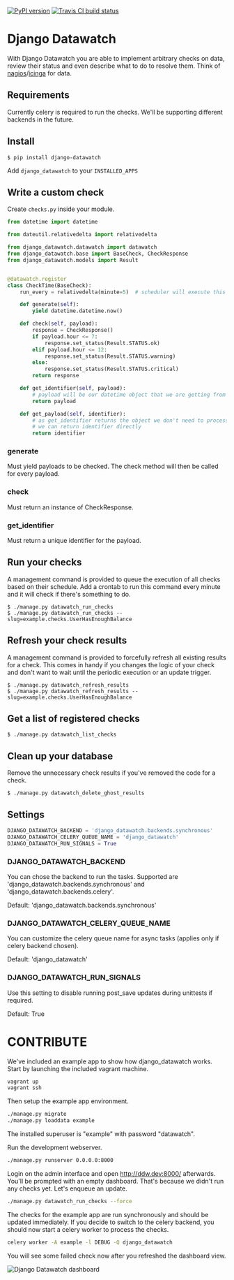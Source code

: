 [![PyPI version](https://badge.fury.io/py/django_datawatch.svg)](https://pypi.python.org/pypi/django-datawatch)
[![Travis CI build status](https://travis-ci.org/RegioHelden/django-datawatch.svg)](https://travis-ci.org/RegioHelden/django-datawatch)

# Django Datawatch

With Django Datawatch you are able to implement arbitrary checks on data, review their status and even describe what to do to resolve them.
Think of [nagios](https://www.nagios.org/)/[icinga](https://www.icinga.org/) for data.

## Requirements

Currently celery is required to run the checks. We'll be supporting different backends in the future.

## Install

```shell
$ pip install django-datawatch
```

Add `django_datawatch` to your `INSTALLED_APPS`

## Write a custom check

Create `checks.py` inside your module.

```python
from datetime import datetime

from dateutil.relativedelta import relativedelta

from django_datawatch.datawatch import datawatch
from django_datawatch.base import BaseCheck, CheckResponse
from django_datawatch.models import Result


@datawatch.register
class CheckTime(BaseCheck):
    run_every = relativedelta(minute=5)  # scheduler will execute this check every 5 minutes

    def generate(self):
        yield datetime.datetime.now()

    def check(self, payload):
        response = CheckResponse()
        if payload.hour <= 7:
            response.set_status(Result.STATUS.ok)
        elif payload.hour <= 12:
            response.set_status(Result.STATUS.warning)
        else:
            response.set_status(Result.STATUS.critical)
        return response

    def get_identifier(self, payload):
        # payload will be our datetime object that we are getting from generate method
        return payload

    def get_payload(self, identifier):
        # as get_identifier returns the object we don't need to process it
        # we can return identifier directly
        return identifier
```



### generate

Must yield payloads to be checked. The check method will then be called for every payload.

### check

Must return an instance of CheckResponse.

### get_identifier

Must return a unique identifier for the payload. 

## Run your checks

A management command is provided to queue the execution of all checks based on their schedule.
Add a crontab to run this command every minute and it will check if there's something to do.

```shell
$ ./manage.py datawatch_run_checks
$ ./manage.py datawatch_run_checks --slug=example.checks.UserHasEnoughBalance
```

## Refresh your check results

A management command is provided to forcefully refresh all existing results for a check.
This comes in handy if you changes the logic of your check and don't want to wait until the periodic execution or an update trigger.

```shell
$ ./manage.py datawatch_refresh_results
$ ./manage.py datawatch_refresh_results --slug=example.checks.UserHasEnoughBalance
```

## Get a list of registered checks

```shell
$ ./manage.py datawatch_list_checks
```

## Clean up your database

Remove the unnecessary check results if you've removed the code for a check.

```shell
$ ./manage.py datawatch_delete_ghost_results
```

## Settings

```python
DJANGO_DATAWATCH_BACKEND = 'django_datawatch.backends.synchronous'
DJANGO_DATAWATCH_CELERY_QUEUE_NAME = 'django_datawatch'
DJANGO_DATAWATCH_RUN_SIGNALS = True
```

### DJANGO_DATAWATCH_BACKEND

You can chose the backend to run the tasks. Supported are 'django_datawatch.backends.synchronous' and 'django_datawatch.backends.celery'.

Default: 'django_datawatch.backends.synchronous'

### DJANGO_DATAWATCH_CELERY_QUEUE_NAME

You can customize the celery queue name for async tasks (applies only if celery backend chosen).

Default: 'django_datawatch'

### DJANGO_DATAWATCH_RUN_SIGNALS

Use this setting to disable running post_save updates during unittests if required.

Default: True

# CONTRIBUTE

We've included an example app to show how django_datawatch works.
Start by launching the included vagrant machine.
```bash
vagrant up
vagrant ssh
```

Then setup the example app environment.
```bash
./manage.py migrate
./manage.py loaddata example
```
The installed superuser is "example" with password "datawatch".

Run the development webserver.
```bash
./manage.py runserver 0.0.0.0:8000
```

Login on the admin interface and open http://ddw.dev:8000/ afterwards.
You'll be prompted with an empty dashboard. That's because we didn't run any checks yet.
Let's enqueue an update.
```bash
./manage.py datawatch_run_checks --force
```

The checks for the example app are run synchronously and should be updated immediately.
If you decide to switch to the celery backend, you should now start a celery worker to process the checks.
```bash
celery worker -A example -l DEBUG -Q django_datawatch
```

You will see some failed check now after you refreshed the dashboard view.

![Django Datawatch dashboard](http://static.jensnistler.de/django_datawatch.png "Django Datawatch dashboard")
